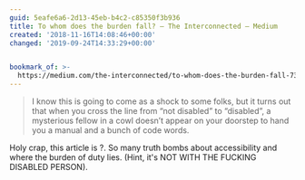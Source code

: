 ```yaml
---
guid: 5eafe6a6-2d13-45eb-b4c2-c85350f3b936
title: To whom does the burden fall? – The Interconnected – Medium
created: '2018-11-16T14:08:46+00:00'
changed: '2019-09-24T14:33:29+00:00'


bookmark_of: >-
  https://medium.com/the-interconnected/to-whom-does-the-burden-fall-7349f9cc11fd
---
```


> I know this is going to come as a shock to some folks, but it turns out that when you cross the line from “not disabled” to “disabled”, a mysterious fellow in a cowl doesn’t appear on your doorstep to hand you a manual and a bunch of code words.

Holy crap, this article is ?. So many truth bombs about accessibility and where the burden of duty lies. (Hint, it's NOT WITH THE FUCKING DISABLED PERSON).
